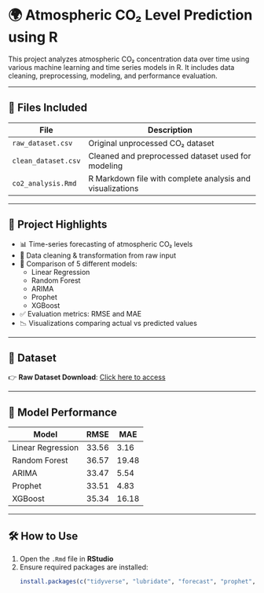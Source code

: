 # 🌍 Atmospheric CO₂ Level Prediction using R

This project analyzes atmospheric CO₂ concentration data over time using various machine learning and time series models in R. It includes data cleaning, preprocessing, modeling, and performance evaluation.

---

## 📁 Files Included

| File | Description |
|------|-------------|
| `raw_dataset.csv` | Original unprocessed CO₂ dataset |
| `clean_dataset.csv` | Cleaned and preprocessed dataset used for modeling |
| `co2_analysis.Rmd` | R Markdown file with complete analysis and visualizations |

---

## 📌 Project Highlights

- 📊 Time-series forecasting of atmospheric CO₂ levels
- 🧹 Data cleaning & transformation from raw input
- 🧠 Comparison of 5 different models:
  - Linear Regression
  - Random Forest
  - ARIMA
  - Prophet
  - XGBoost
- ✅ Evaluation metrics: RMSE and MAE
- 📉 Visualizations comparing actual vs predicted values

---

## 🔗 Dataset

👉 **Raw Dataset Download**: [Click here to access](https://climatedata.imf.org/pages/climatechange-data)

---

## 🧠 Model Performance

| Model              | RMSE     | MAE     |
|-------------------|----------|---------|
| Linear Regression | 33.56    | 3.16    |
| Random Forest     | 36.57    | 19.48   |
| ARIMA             | 33.47    | 5.54    |
| Prophet           | 33.51    | 4.83    |
| XGBoost           | 35.34    | 16.18   |

---

## 🛠 How to Use

1. Open the `.Rmd` file in **RStudio**
2. Ensure required packages are installed:
   ```r
   install.packages(c("tidyverse", "lubridate", "forecast", "prophet", "randomForest", "xgboost", "Metrics"))

